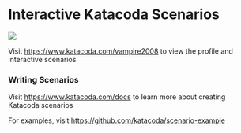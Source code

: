 # Interactive Katacoda Scenarios

[![](http://shields.katacoda.com/katacoda/vampire2008/count.svg)](https://www.katacoda.com/vampire2008 "Get your profile on Katacoda.com")

Visit https://www.katacoda.com/vampire2008 to view the profile and interactive scenarios

### Writing Scenarios
Visit https://www.katacoda.com/docs to learn more about creating Katacoda scenarios

For examples, visit https://github.com/katacoda/scenario-example
